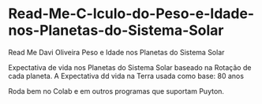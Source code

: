 # Read-Me-C-lculo-do-Peso-e-Idade-nos-Planetas-do-Sistema-Solar
Read Me Davi Oliveira Peso e Idade nos Planetas do Sistema Solar 

Expectativa de vida nos Planetas do Sistema Solar baseado na Rotação de cada planeta. A Expectativa dd vida na Terra usada como base: 80 anos

Roda bem no Colab e em outros programas que suportam Puyton.
